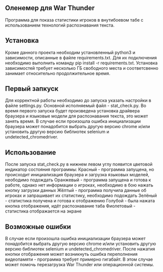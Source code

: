 Оленемер для War Thunder
------------------------
Программа для показа статистики игроков в внутибоевом табе с использованием технологий распознавания текста.

Установка
---------
Кроме данного проекта необходим установленный python3 и зависимости, описанные в файле requirements.txt.
Для их подключения необходимо выполнить команду pip install -r requirements.txt.
Установка зависимостей требует несколько ГБ свободного места и соответсвенно занимает относительно продолжительное время.

Первый запкуск
--------------
Для корректной работы необходимо до запуска указать настройки в файле settings.py.
Основной исполняемый файл - stat_check.py.
Во время первого запуска будет произведена установка драйвера браузера и языковые модели для распознавания текста, это может занять время.
В случае если произошла ошибка инициализации браузера может понадобится выбрать другую версию chrome и/или установить другую версию библиотек selenium и undetected_chromedriver.

Использование
-------------
После запуска stat_check.py в нижнем левом углу появится цветовой индикатор состояния программы:
    Красный - программа запущена, но происходит инициализация браузера и загрузка языковых моделей, неободимо подождать
    Оранжевый - программа запущена и готова к работе, однако нет информации о игроках, необходимо в бою нажать кнопку загрузки данных
    Жёлтый - программа получила данные об игроках и запрашивает их статистику, необходимо подождать
    Зелёный - статистика получена и готова к отображению
    Голубой - была нажата кнопка отображения, идёт распознавание таба
    Фиолетовый - статистика отображается на экране

Возможные ошибки
----------------
В случае если произошла ошибка инициализации браузера может понадобится выбрать другую версию chrome и/или установить другую версию библиотек selenium и undetected_chromedriver.
После нажатия кнопки отображения может возникнуть ошибка переполнения видеопамяти - программа требует примерно гигабайт. В этом случае может помочь перезагрузка War Thunder или операционной системы.